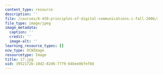 ```yaml
---
content_type: resource
description: ''
file: /courses/6-450-principles-of-digital-communications-i-fall-2006/3952172b18d282d6777964bee86fef8d_17.jpg
file_type: image/jpeg
image_metadata:
  caption: ''
  credit: ''
  image-alt: ''
learning_resource_types: []
ocw_type: OCWImage
resourcetype: Image
title: 17.jpg
uid: 3952172b-18d2-82d6-7779-64bee86fef8d
---
```

